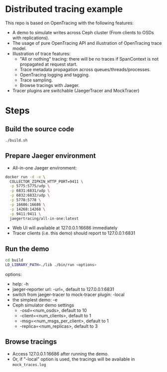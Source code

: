 # Distributed tracing example
This repo is based on OpenTracing with the following features:
* A demo to simulate writes across Ceph cluster (From clients to OSDs with replications).
* The usage of pure OpenTracing API and illustration of OpenTracing trace model.
* Illustration of trace features:
  - "All or nothing" tracing: there will be no traces if SpanContext is not propagated at request start.
  - Trace metadata propagation across queues/threads/processes.
  - OpenTracing logging and tagging.
  - Trace sampling.
  - Browse tracings with Jaeger.
* Tracer plugins are switchable (JaegerTracer and MockTracer)

# Steps

## Build the source code
```bash
./build.sh
```

## Prepare Jaeger environment
* All-in-one Jaeger environment:
```bash
docker run -d -e \
  COLLECTOR_ZIPKIN_HTTP_PORT=9411 \
  -p 5775:5775/udp \
  -p 6831:6831/udp \
  -p 6832:6832/udp \
  -p 5778:5778 \
  -p 16686:16686 \
  -p 14268:14268 \
  -p 9411:9411 \
  jaegertracing/all-in-one:latest
```
* Web UI will available at 127.0.0.1:16686 immediately
* Tracer clients (i.e. this demo) should report to 127.0.0.1:6831

## Run the demo
```bash
cd build
LD_LIBRARY_PATH=./lib ./bin/run <options>
```
options:
* help: -h
* jaeger-reporter url: -url=<url>, default to 127.0.0.1:6831
* switch from jaeger-tracer to mock-tracer plugin: -local
* the simplest demo: -e
* Ceph simulator demo settings
  - -osd=<num_osds>, default to 10
  - -client=<num_clients>, default to 1
  - -msg=<num_msgs_per_client>, default to 1
  - -replica=<num_replicas>, default to 3

## Browse tracings
* Access 127.0.0.1:16686 after running the demo.
* Or, if "-local" option is used, the tracings will be available in `mock_traces.log`
